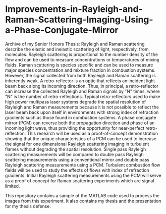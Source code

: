 # Improvements-in-Rayleigh-and-Raman-Scattering-Imaging-Using-a-Phase-Conjugate-Mirror

Archive of my Senior Honors Thesis:
Rayleigh and Raman scattering describe the elastic and inelastic scattering of light, respectively, from molecules. Rayleigh scattering is proportional to the number density of the flow and can be used to measure concentrations or temperatures of mixing fluids. Raman scattering is species specific and can be used to measure major species concentration and mixture fraction in combustion systems. However, the signal collected from both Rayleigh and Raman scattering is inherently weak. A retro-reflector is an optic that reflects an incident light beam back along its incoming direction. Thus, in principal, a retro-reflector can increase the collected Rayleigh and Raman signals by "N" times, where "N" is the number of retro-reflections. Typical retro-reflectors used to make high power multipass laser systems degrade the spatial resolution of Rayleigh and Raman measurements because it is not possible to reflect the laser beam back upon itself in environments with strong index of refraction gradients such as those found in combustion systems. A phase conjugate mirror (PCM) can reverse both the propagation direction and phase of an incoming light wave, thus providing the opportunity for near-perfect retro-reflection. This research will be used as a proof-of-concept demonstration showing that the unique characteristics of a PCM can be used to increase the signal for one dimensional Rayleigh scattering imaging in turbulent flames without degrading the spatial resolution. Single pass Rayleigh scattering measurements will be compared to double pass Rayleigh scattering measurements using a conventional mirror and double pass Rayleigh scattering measurements using a PCM. Turbulent combustion flow fields will be used to study the effects of flows with index of refraction gradients. Initial Rayleigh scattering measurements using the PCM will serve as a proof of concept for Raman scattering experiments which are signal limited.

This repository contains a sample of the MATLAB code used to process the images from this experiment. It also contains my thesis and the presentation for my thesis defense.

